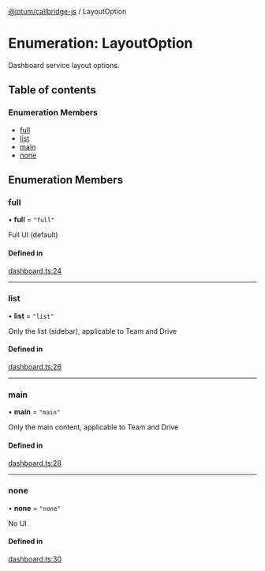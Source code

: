 [@iotum/callbridge-js](../README.md) / LayoutOption

# Enumeration: LayoutOption

Dashboard service layout options.

## Table of contents

### Enumeration Members

- [full](LayoutOption.md#full)
- [list](LayoutOption.md#list)
- [main](LayoutOption.md#main)
- [none](LayoutOption.md#none)

## Enumeration Members

### full

• **full** = ``"full"``

Full UI (default)

#### Defined in

[dashboard.ts:24](https://github.com/iotum/callbridge-js/blob/709e3ef/src/dashboard.ts#L24)

___

### list

• **list** = ``"list"``

Only the list (sidebar), applicable to Team and Drive

#### Defined in

[dashboard.ts:26](https://github.com/iotum/callbridge-js/blob/709e3ef/src/dashboard.ts#L26)

___

### main

• **main** = ``"main"``

Only the main content, applicable to Team and Drive

#### Defined in

[dashboard.ts:28](https://github.com/iotum/callbridge-js/blob/709e3ef/src/dashboard.ts#L28)

___

### none

• **none** = ``"none"``

No UI

#### Defined in

[dashboard.ts:30](https://github.com/iotum/callbridge-js/blob/709e3ef/src/dashboard.ts#L30)
